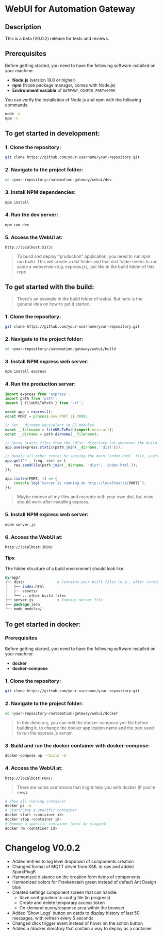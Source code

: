 
# WebUI for Automation Gateway

## Description
This is a beta (V0.0.2) release for tests and reviews.

## Prerequisites

Before getting started, you need to have the following software installed on your machine:

- **Node.js** (version 16.0 or higher)
- **npm** (Node package manager, comes with Node.js)
- **Environment variable** of `GATEWAY_CONFIG_PORT=9999`

You can verify the installation of Node.js and npm with the following commands:

```bash
node -v
npm -v
```

## To get started in development:
### 1. Clone the repository:
```bash
git clone https://github.com/your-username/your-repository.git
```
### 2. Navigate to the project folder:
```bash
cd <your-repository>/automation-gateway/webui/dev
```
### 3. Install NPM dependencies:
```bash
npm install
```
### 4. Run the dev server:
```bash
npm run dev
```
### 5. Access the WebUI at:
```
http://localhost:5173/
```
>To build and deploy "production" application, you need to run npm run build. This will create a dist folder and that dist folder needs to run aside a webserver (e.g. express js), just like in the build folder of this repo.

## To get started with the build:
>There's an example in the build folder of webui. But here is the general idea on how to get it started.
### 1. Clone the repository:
```bash
git clone https://github.com/your-username/your-repository.git
```
### 2. Navigate to the project folder:
```bash
cd <your-repository>/automation-gateway/webui/build
```
### 3. Install NPM express web server:
```bash
npm install express
```
### 4. Run the production server:
```js
import express from 'express';
import path from 'path';
import { fileURLToPath } from 'url';

const app = express();
const PORT = process.env.PORT || 3000;

// Get __dirname equivalent in ES modules
const __filename = fileURLToPath(import.meta.url);
const __dirname = path.dirname(__filename);

// Serve static files from the 'dist' directory (or wherever the build output is)
app.use(express.static(path.join(__dirname, 'dist')));

// Handle all other routes by serving the main `index.html` file, useful for Single Page Applications
app.get('*', (req, res) => {
    res.sendFile(path.join(__dirname, 'dist', 'index.html'));
});

app.listen(PORT, () => {
    console.log(`Server is running on http://localhost:${PORT}`);
});
```
>Maybe remove all my files and recreate with your own dist, but mine should work after installing express.
### 5. Install NPM express web server:
```bash
node server.js
```
### 6. Access the WebUI at:
```
http://localhost:3000/
```
#### Tips:
The folder structure of a build environment should look like:
```perl
my-app/
├── dist/               # Contains your built files (e.g., after running `npm run build`)
│   ├── index.html
│   ├── assets/
│   └── ...other build files
├── server.js           # Express server file
├── package.json
└── node_modules/
```
## To get started in docker:
### Prerequisites
Before getting started, you need to have the following software installed on your machine:
- **docker** 
- **docker-compose**
### 1. Clone the repository:
```bash
git clone https://github.com/your-username/your-repository.git
```
### 2. Navigate to the project folder:
```bash
cd <your-repository>/automation-gateway/webui/docker
```
>In this directory, you can edit the docker-compose.yml file before building it, to change the docker application name and the port used to run the express.js server.
### 3. Build and run the docker container with docker-compose:
```bash
docker-compose up --build -d
```
### 4. Access the WebUI at:
```
http://localhost:PORT/
```
>There are some commands that might help you with docker (if you're new):
```bash
# Show all running container
docker ps -a 
# Start/Stop a specific container
docker start <container id>
docker stop <container id>
# Remove a specific container (must be stopped)
docker rm <conatiner id>
```

# Changelog V0.0.2

- Added entries to log level dropdown of components creation
- Changed format of MQTT driver from XML to raw and added SparkPlugB
- Harmonized distance on the creation form items of components
- Harmonized colors for Frankenstein green instead of default Ant Design blue
- Created settings component screen that can handle:
  - Save configuration to config file (in progress)
  - Create and delete temporary access token
  - On-demand query/response area within the browser
- Added 'Show Logs' button on cards to display history of last 50 messages, with refresh every 5 seconds
- Changed click trigger event instead of hover on the action button
- Added a /docker directory that contain a way to deploy as a container
